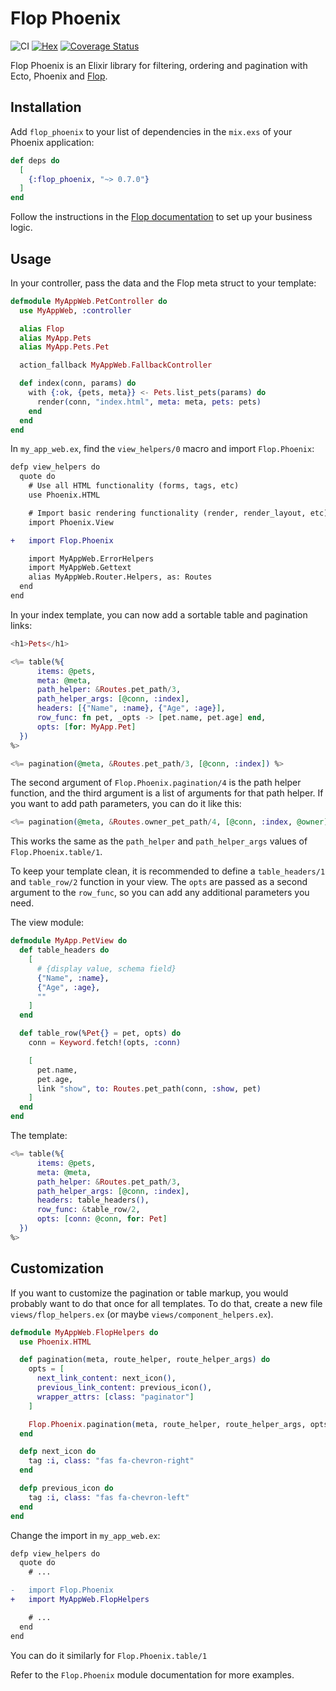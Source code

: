 # Flop Phoenix

![CI](https://github.com/woylie/flop_phoenix/workflows/CI/badge.svg) [![Hex](https://img.shields.io/hexpm/v/flop_phoenix)](https://hex.pm/packages/flop_phoenix) [![Coverage Status](https://coveralls.io/repos/github/woylie/flop_phoenix/badge.svg)](https://coveralls.io/github/woylie/flop_phoenix)

Flop Phoenix is an Elixir library for filtering, ordering and pagination
with Ecto, Phoenix and [Flop](https://hex.pm/packages/flop).

## Installation

Add `flop_phoenix` to your list of dependencies in the `mix.exs` of your Phoenix
application:

```elixir
def deps do
  [
    {:flop_phoenix, "~> 0.7.0"}
  ]
end
```

Follow the instructions in the
[Flop documentation](https://hex.pm/packages/flop) to set up your business
logic.

## Usage

In your controller, pass the data and the Flop meta struct to your template:

```elixir
defmodule MyAppWeb.PetController do
  use MyAppWeb, :controller

  alias Flop
  alias MyApp.Pets
  alias MyApp.Pets.Pet

  action_fallback MyAppWeb.FallbackController

  def index(conn, params) do
    with {:ok, {pets, meta}} <- Pets.list_pets(params) do
      render(conn, "index.html", meta: meta, pets: pets)
    end
  end
end
```

In `my_app_web.ex`, find the `view_helpers/0` macro and import `Flop.Phoenix`:

```diff
defp view_helpers do
  quote do
    # Use all HTML functionality (forms, tags, etc)
    use Phoenix.HTML

    # Import basic rendering functionality (render, render_layout, etc)
    import Phoenix.View

+   import Flop.Phoenix

    import MyAppWeb.ErrorHelpers
    import MyAppWeb.Gettext
    alias MyAppWeb.Router.Helpers, as: Routes
  end
end
```

In your index template, you can now add a sortable table and pagination links:

```elixir
<h1>Pets</h1>

<%= table(%{
      items: @pets,
      meta: @meta,
      path_helper: &Routes.pet_path/3,
      path_helper_args: [@conn, :index],
      headers: [{"Name", :name}, {"Age", :age}],
      row_func: fn pet, _opts -> [pet.name, pet.age] end,
      opts: [for: MyApp.Pet]
  })
%>

<%= pagination(@meta, &Routes.pet_path/3, [@conn, :index]) %>
```

The second argument of `Flop.Phoenix.pagination/4` is the path helper function,
and the third argument is a list of arguments for that path helper. If you
want to add path parameters, you can do it like this:

```elixir
<%= pagination(@meta, &Routes.owner_pet_path/4, [@conn, :index, @owner]) %>
```

This works the same as the `path_helper` and `path_helper_args` values of
`Flop.Phoenix.table/1`.

To keep your template clean, it is recommended to define a `table_headers/1`
and `table_row/2` function in your view. The `opts` are passed as a second
argument to the `row_func`, so you can add any additional parameters you need.

The view module:

```elixir
defmodule MyApp.PetView do
  def table_headers do
    [
      # {display value, schema field}
      {"Name", :name},
      {"Age", :age},
      ""
    ]
  end

  def table_row(%Pet{} = pet, opts) do
    conn = Keyword.fetch!(opts, :conn)

    [
      pet.name,
      pet.age,
      link "show", to: Routes.pet_path(conn, :show, pet)
    ]
  end
end
```

The template:

```elixir
<%= table(%{
      items: @pets,
      meta: @meta,
      path_helper: &Routes.pet_path/3,
      path_helper_args: [@conn, :index],
      headers: table_headers(),
      row_func: &table_row/2,
      opts: [conn: @conn, for: Pet]
  })
%>
```

## Customization

If you want to customize the pagination or table markup, you would probably want
to do that once for all templates. To do that, create a new file
`views/flop_helpers.ex` (or maybe `views/component_helpers.ex`).

```elixir
defmodule MyAppWeb.FlopHelpers do
  use Phoenix.HTML

  def pagination(meta, route_helper, route_helper_args) do
    opts = [
      next_link_content: next_icon(),
      previous_link_content: previous_icon(),
      wrapper_attrs: [class: "paginator"]
    ]

    Flop.Phoenix.pagination(meta, route_helper, route_helper_args, opts)
  end

  defp next_icon do
    tag :i, class: "fas fa-chevron-right"
  end

  defp previous_icon do
    tag :i, class: "fas fa-chevron-left"
  end
end
```

Change the import in `my_app_web.ex`:

```diff
defp view_helpers do
  quote do
    # ...

-   import Flop.Phoenix
+   import MyAppWeb.FlopHelpers

    # ...
  end
end
```

You can do it similarly for `Flop.Phoenix.table/1`

Refer to the `Flop.Phoenix` module documentation for more examples.
